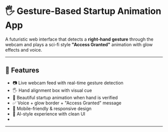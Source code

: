 # 🖐️ Gesture-Based Startup Animation App

A futuristic web interface that detects a **right-hand gesture** through the webcam and plays a sci-fi style **"Access Granted"** animation with glow effects and voice.

---

## 🚀 Features

- 📷 Live webcam feed with real-time gesture detection
- 🖐️ Hand alignment box with visual cue
- 🌟 Beautiful startup animation when hand is verified
- ✅ Voice + glow border + "Access Granted" message
- 📱 Mobile-friendly & responsive design
- 🔐 AI-style experience with clean UI
-  <a href ="https://gesturedetactation.vercel.app/"/>

---


